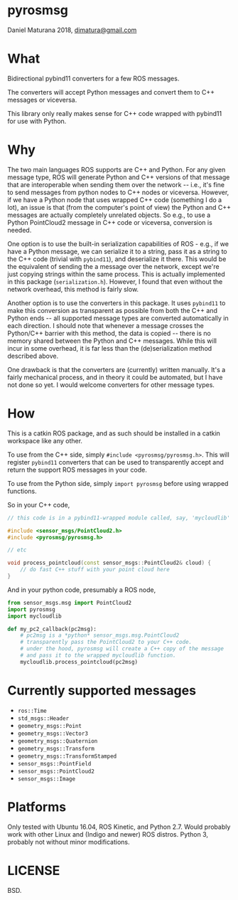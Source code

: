 # pyrosmsg

Daniel Maturana 2018, dimatura@gmail.com

# What

Bidirectional pybind11 converters for a few ROS messages.

The converters will accept Python messages and convert them to C++ messages or viceversa.

This library only really makes sense for C++ code wrapped with pybind11 for use with Python.

# Why

The two main languages ROS supports are C++ and Python. For any given message type, ROS
will generate Python and C++ versions of that message that are interoperable when sending them
over the network -- i.e., it's fine to send messages from python nodes to C++ nodes or viceversa.
However, if we have a Python node that uses wrapped C++ code (something I do a lot), an issue is that
(from the computer's point of view) the Python and C++ messages are actually completely unrelated objects.
So e.g., to use a Python PointCloud2 message in C++ code or viceversa, conversion is needed. 

One option is to use the built-in serialization capabilities of ROS - e.g., if we have a Python message,
we can serialize it to a string, pass it as a string to the C++ code (trivial with `pybind11`), and deserialize 
it there. This would be the equivalent of sending the a message over the network, except we're just copying
strings within the same process. This is actually implemented in this package (`serialization.h`). However,
I found that even without the network overhead, this method is fairly slow.

Another option is to use the converters in this package.
It uses `pybind11` to make this conversion as transparent as possible from both the C++ and Python
ends -- all supported message types are converted automatically in each direction.
I should note that whenever a message crosses the Python/C++ barrier with this method, the data is copied --
there is no memory shared between the Python and C++ messages. While this will incur in some overhead,
it is far less than the (de)serialization method described above.

One drawback is that the converters are (currently) written manually. It's a fairly mechanical process,
and in theory it could be automated, but I have not done so yet. I would welcome converters for other message types.

# How

This is a catkin ROS package, and as such should be installed in a catkin workspace like any other.

To use from the C++ side, simply `#include <pyrosmsg/pyrosmsg.h>`. This will register `pybind11` converters that
can be used to transparently accept and return the support ROS messages in your code.

To use from the Python side, simply `import pyrosmsg` before using wrapped functions.

So in your C++ code,

```cpp
// this code is in a pybind11-wrapped module called, say, 'mycloudlib'

#include <sensor_msgs/PointCloud2.h>
#include <pyrosmsg/pyrosmsg.h>

// etc

void process_pointcloud(const sensor_msgs::PointCloud2& cloud) {
    // do fast C++ stuff with your point cloud here
}

```

And in your python code, presumably a ROS node,

```python
from sensor_msgs.msg import PointCloud2
import pyrosmsg
import mycloudlib

def my_pc2_callback(pc2msg):
    # pc2msg is a *python* sensor_msgs.msg.PointCloud2
    # transparently pass the PointCloud2 to your C++ code.
    # under the hood, pyrosmsg will create a C++ copy of the message
    # and pass it to the wrapped mycloudlib function.
    mycloudlib.process_pointcloud(pc2msg)
```


# Currently supported messages

- `ros::Time`
- `std_msgs::Header`
- `geometry_msgs::Point`
- `geometry_msgs::Vector3`
- `geometry_msgs::Quaternion`
- `geometry_msgs::Transform`
- `geometry_msgs::TransformStamped`
- `sensor_msgs::PointField`
- `sensor_msgs::PointCloud2`
- `sensor_msgs::Image`


# Platforms

Only tested with Ubuntu 16.04, ROS Kinetic, and Python 2.7. Would probably work with other Linux and (Indigo and newer) ROS distros.
Python 3, probably not without minor modifications.


# LICENSE

BSD.
